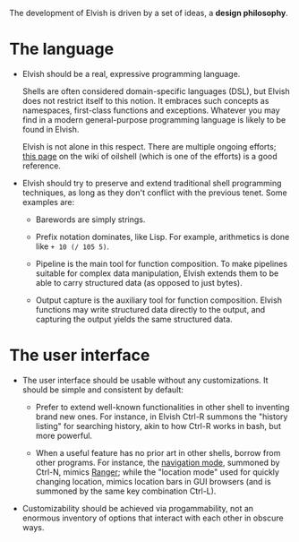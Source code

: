 <!-- toc -->

The development of Elvish is driven by a set of ideas, a **design philosophy**.

# The language

-   Elvish should be a real, expressive programming language.

    Shells are often considered domain-specific languages (DSL), but Elvish does
    not restrict itself to this notion. It embraces such concepts as namespaces,
    first-class functions and exceptions. Whatever you may find in a modern
    general-purpose programming language is likely to be found in Elvish.

    Elvish is not alone in this respect. There are multiple ongoing efforts;
    [this page](https://github.com/oilshell/oil/wiki/ExternalResources) on the
    wiki of oilshell (which is one of the efforts) is a good reference.

-   Elvish should try to preserve and extend traditional shell programming
    techniques, as long as they don't conflict with the previous tenet. Some
    examples are:

    -   Barewords are simply strings.

    -   Prefix notation dominates, like Lisp. For example, arithmetics is done
        like `+ 10 (/ 105 5)`.

    -   Pipeline is the main tool for function composition. To make pipelines
        suitable for complex data manipulation, Elvish extends them to be able
        to carry structured data (as opposed to just bytes).

    -   Output capture is the auxiliary tool for function composition. Elvish
        functions may write structured data directly to the output, and
        capturing the output yields the same structured data.

# The user interface

-   The user interface should be usable without any customizations. It should be
    simple and consistent by default:

    -   Prefer to extend well-known functionalities in other shell to inventing
        brand new ones. For instance, in Elvish Ctrl-R summons the "history
        listing" for searching history, akin to how Ctrl-R works in bash, but
        more powerful.

    -   When a useful feature has no prior art in other shells, borrow from
        other programs. For instance, the
        [navigation mode](../learn/cookbook.html#navigation-mode), summoned by
        Ctrl-N, mimics [Ranger](http://ranger.nongnu.org); while the "location
        mode" used for quickly changing location, mimics location bars in GUI
        browsers (and is summoned by the same key combination Ctrl-L).

-   Customizability should be achieved via progammability, not an enormous
    inventory of options that interact with each other in obscure ways.
